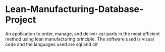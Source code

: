 # Lean-Manufacturing-Database-Project
An application to order, manage, and  deliver car parts in the most efficient method using lean manufacturing principle. The software used is visual code and the languages used are sql and c#
